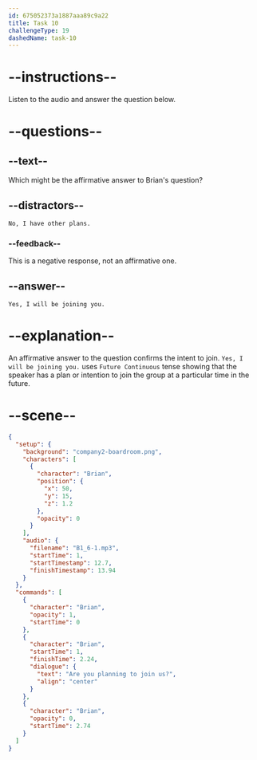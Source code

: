 ```yaml
---
id: 675052373a1887aaa89c9a22
title: Task 10
challengeType: 19
dashedName: task-10
---
```


<!-- SPEAKING -->

<!-- (Audio) Brian: Are you planning to join us? -->

# --instructions--

Listen to the audio and answer the question below.

# --questions--

## --text--

Which might be the affirmative answer to Brian's question?

## --distractors--

`No, I have other plans.`

### --feedback--

This is a negative response, not an affirmative one.

## --answer--

`Yes, I will be joining you.`

# --explanation--

An affirmative answer to the question confirms the intent to join. `Yes, I will be joining you.` uses `Future Continuous` tense showing that the speaker has a plan or intention to join the group at a particular time in the future.

# --scene--

```json
{
  "setup": {
    "background": "company2-boardroom.png",
    "characters": [
      {
        "character": "Brian",
        "position": {
          "x": 50,
          "y": 15,
          "z": 1.2
        },
        "opacity": 0
      }
    ],
    "audio": {
      "filename": "B1_6-1.mp3",
      "startTime": 1,
      "startTimestamp": 12.7,
      "finishTimestamp": 13.94
    }
  },
  "commands": [
    {
      "character": "Brian",
      "opacity": 1,
      "startTime": 0
    },
    {
      "character": "Brian",
      "startTime": 1,
      "finishTime": 2.24,
      "dialogue": {
        "text": "Are you planning to join us?",
        "align": "center"
      }
    },
    {
      "character": "Brian",
      "opacity": 0,
      "startTime": 2.74
    }
  ]
}
```

